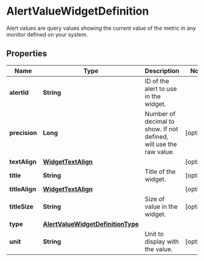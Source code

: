 

# AlertValueWidgetDefinition

Alert values are query values showing the current value of the metric in any monitor defined on your system.
## Properties

Name | Type | Description | Notes
------------ | ------------- | ------------- | -------------
**alertId** | **String** | ID of the alert to use in the widget. | 
**precision** | **Long** | Number of decimal to show. If not defined, will use the raw value. |  [optional]
**textAlign** | [**WidgetTextAlign**](WidgetTextAlign.md) |  |  [optional]
**title** | **String** | Title of the widget. |  [optional]
**titleAlign** | [**WidgetTextAlign**](WidgetTextAlign.md) |  |  [optional]
**titleSize** | **String** | Size of value in the widget. |  [optional]
**type** | [**AlertValueWidgetDefinitionType**](AlertValueWidgetDefinitionType.md) |  | 
**unit** | **String** | Unit to display with the value. |  [optional]



